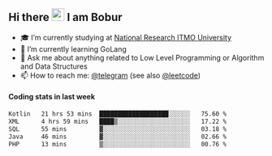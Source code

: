 ## Hi there <img src="https://media.giphy.com/media/hvRJCLFzcasrR4ia7z/giphy.gif" width="25px" height="25px"> I am Bobur

- :mortar_board: I’m currently studying at [National Research ITMO University](https://itmo.ru/)
- :seedling: I’m currently learning GoLang
- :speech_balloon: Ask me about anything related to Low Level Programming or Algorithm and Data Structures
- :mailbox: How to reach me: [@telegram](https://t.me/octoant) (see also [@leetcode](https://leetcode.com/octoant/))    

#### Coding stats in last week

<!--START_SECTION:waka-->

```txt
Kotlin   21 hrs 53 mins  ███████████████████░░░░░░   75.60 %
XML      4 hrs 59 mins   ████▒░░░░░░░░░░░░░░░░░░░░   17.22 %
SQL      55 mins         ▓░░░░░░░░░░░░░░░░░░░░░░░░   03.18 %
Java     46 mins         ▓░░░░░░░░░░░░░░░░░░░░░░░░   02.66 %
PHP      13 mins         ▒░░░░░░░░░░░░░░░░░░░░░░░░   00.76 %
```

<!--END_SECTION:waka-->
